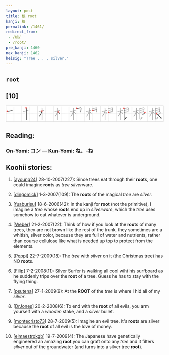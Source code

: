 ```yaml
---
layout: post
title: 根 root
kanji: 根
permalink: /1461/
redirect_from:
 - /根/
 - /root/
pre_kanji: 1460
nex_kanji: 1462
heisig: "Tree . . . silver."
---
```


## `root`

## [10]

<div class="stroke"><img src="../images/E6A0B9.png" /></div>

## Reading:

### On-Yomi: コン &mdash; Kun-Yomi: ね、-ね

## Koohii stories:

1) [<a href="http://kanji.koohii.com/profile/ayoung24">ayoung24</a>] 28-10-2007(227): Since trees eat through their<strong> root</strong>s, one could imagine<strong> root</strong>s as <em>tree silver</em>ware. 

2) [<a href="http://kanji.koohii.com/profile/dingomick">dingomick</a>] 1-3-2007(109): The <strong>root</strong>s of the magical <em>tree</em> are <em>silver</em>. 

3) [<a href="http://kanji.koohii.com/profile/fuaburisu">fuaburisu</a>] 18-6-2006(42): In the kanji for<strong> root</strong> (not the primitive), I imagine a <em>tree</em> whose<strong> root</strong>s end up in <em>silverware</em>, which the <em>tree</em> uses somehow to eat whatever is underground. 

4) [<a href="http://kanji.koohii.com/profile/Weber">Weber</a>] 21-2-2007(22): Think of how if you look at the<strong> root</strong>s of many trees, they are not brown like the rest of the trunk, they sometimes are a whitish, silver color, because they are full of water and nutrients, rather than course cellulose like what is needed up top to protect from the elements. 

5) [<a href="http://kanji.koohii.com/profile/Peppi">Peppi</a>] 22-7-2009(18): The <em>tree</em> with <em>silver</em> on it (the Christmas tree) has NO<strong> root</strong>s. 

6) [<a href="http://kanji.koohii.com/profile/Filip">Filip</a>] 7-2-2008(11): Silver Surfer is walking all cool wiht his surfboard as he suddenly trips over the<strong> root</strong> of a tree. Guess he has to stay with the flying thing. 

7) [<a href="http://kanji.koohii.com/profile/psutena">psutena</a>] 27-1-2009(9): At the<strong> ROOT</strong> of the <em>tree</em> is where I hid all of my <em>silver</em>. 

8) [<a href="http://kanji.koohii.com/profile/DrJones">DrJones</a>] 20-2-2008(6): To end with the<strong> root</strong> of all evils, you arm yourself with a <em>wooden</em> stake, and a <em>silver</em> bullet. 

9) [<a href="http://kanji.koohii.com/profile/montecristo73">montecristo73</a>] 28-7-2009(5): Imagine an evil tree. It&#039;s<strong> root</strong>s are silver because the<strong> root</strong> of all evil is the love of money. 

10) [<a href="http://kanji.koohii.com/profile/elmaestrokgb">elmaestrokgb</a>] 19-7-2009(4): The Japanese have genetically engineered an amazing<strong> root</strong> you can graft onto any <em>tree</em> and it filters <em>silver</em> out of the groundwater (and turns into a silver tree<strong> root</strong>). 
